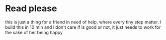# Read please

this is just a thing for a friend in need of help, where every tiny step matter. I build this in 10 min and i don't care if is good or not, it just needs to work for the sake of her being happy